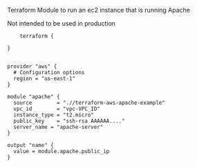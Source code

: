 Terraform Module to run an ec2 instance that is running Apache

Not intended to be used in production

```hcl
    terraform {

}


provider "aws" {
  # Configuration options
  region = "us-east-1"
}

module "apache" {
  source        = ".//terraform-aws-apache-example"
  vpc_id        = "vpc-VPC_ID"
  instance_type = "t2.micro"
  public_key    = "ssh-rsa AAAAAA...."
  server_name = "apache-server"
}

output "name" {
  value = module.apache.public_ip
}
  

```
